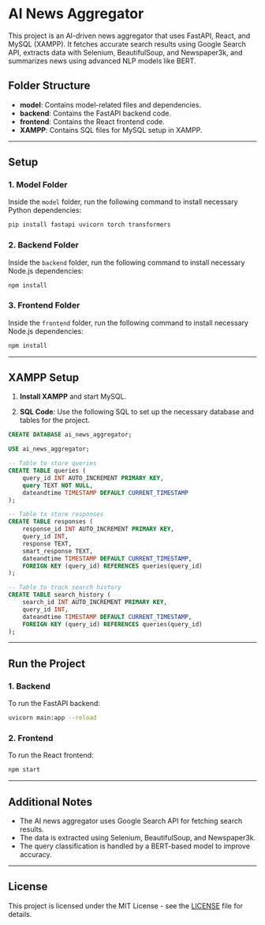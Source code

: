 
# AI News Aggregator

This project is an AI-driven news aggregator that uses FastAPI, React, and MySQL (XAMPP). It fetches accurate search results using Google Search API, extracts data with Selenium, BeautifulSoup, and Newspaper3k, and summarizes news using advanced NLP models like BERT.

## Folder Structure

- **model**: Contains model-related files and dependencies.
- **backend**: Contains the FastAPI backend code.
- **frontend**: Contains the React frontend code.
- **XAMPP**: Contains SQL files for MySQL setup in XAMPP.

---

## Setup

### 1. **Model Folder**

Inside the `model` folder, run the following command to install necessary Python dependencies:

```bash
pip install fastapi uvicorn torch transformers
```

### 2. **Backend Folder**

Inside the `backend` folder, run the following command to install necessary Node.js dependencies:

```bash
npm install
```

### 3. **Frontend Folder**

Inside the `frontend` folder, run the following command to install necessary Node.js dependencies:

```bash
npm install
```

---

## XAMPP Setup

1. **Install XAMPP** and start MySQL.

2. **SQL Code**: Use the following SQL to set up the necessary database and tables for the project.

```sql
CREATE DATABASE ai_news_aggregator;

USE ai_news_aggregator;

-- Table to store queries
CREATE TABLE queries (
    query_id INT AUTO_INCREMENT PRIMARY KEY,
    query TEXT NOT NULL,
    dateandtime TIMESTAMP DEFAULT CURRENT_TIMESTAMP
);

-- Table to store responses
CREATE TABLE responses (
    response_id INT AUTO_INCREMENT PRIMARY KEY,
    query_id INT,
    response TEXT,
    smart_response TEXT,
    dateandtime TIMESTAMP DEFAULT CURRENT_TIMESTAMP,
    FOREIGN KEY (query_id) REFERENCES queries(query_id)
);

-- Table to track search history
CREATE TABLE search_history (
    search_id INT AUTO_INCREMENT PRIMARY KEY,
    query_id INT,
    dateandtime TIMESTAMP DEFAULT CURRENT_TIMESTAMP,
    FOREIGN KEY (query_id) REFERENCES queries(query_id)
);
```

---

## Run the Project

### 1. **Backend**

To run the FastAPI backend:

```bash
uvicorn main:app --reload
```

### 2. **Frontend**

To run the React frontend:

```bash
npm start
```

---

## Additional Notes

- The AI news aggregator uses Google Search API for fetching search results.
- The data is extracted using Selenium, BeautifulSoup, and Newspaper3k.
- The query classification is handled by a BERT-based model to improve accuracy.

---

## License

This project is licensed under the MIT License - see the [LICENSE](LICENSE) file for details.
